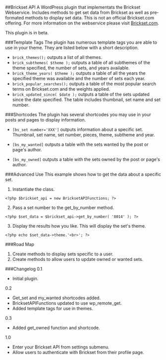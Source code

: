 ##Brickset API
A WordPress plugin that implementats the Brickset Webservice. Includes methods to get set data from Brickset as well as pre-formated methods to display set data. This is not an official Brickset.com offering. For more information on the webservice please visit <a href="http://www.brickset.com/webservices/">Brickset.com</a>.

This plugin is in beta. 

###Template Tags
The plugin has numerous template tags you are able to use in your theme. They are listed below with a short description.

*	```brick_themes();``` outputs a list of all themes.
*	```brick_subthemes( $theme );``` outputs a table of all subthemes of the theme specified, the number of sets, and years available.
*	```brick_theme_years( $theme );``` outputs a table of all the years the specified theme was available and the number of sets each year.
*	```brick_popular_searches();``` outputs a table of the most popular search terms on Brickset.com and the weights applied.
*	```brick_updated_since( $date );``` outputs a table of the sets updated since the date specified. The table includes thumbnail, set name and set number.

###Shortcodes
The plugin has several shortcodes you may use in your posts and pages to display information.

*	```[bs_set number='XXX']``` outputs information about a specific set. Thumbnail, set name, set number, pieces, theme, subtheme and year.

*	```[bs_my_wanted]``` outputs a table with the sets wanted by the post or page's author.

*	```[bs_my_owned]``` outputs a table with the sets owned by the post or page's author.

###Advanced Use
This example shows how to get the data about a specific set.

1. Instantiate the class.
```
<?php $brickset_api = new BricksetAPIFunctions; ?>
```

2. Pass a set number to the get_by_number method.
```
<?php $set_data = $brickset_api->get_by_number( '8014' ); ?>
```

3. Display the results how you like. This will display the set's theme.
```
<?php echo $set_data->theme.'<br>'; ?>
```

###Road Map
1. Create methods to display sets specific to a user.
2. Create methods to allow users to update owned or wanted sets.

###Changelog
0.1
*	Initial plugin.

0.2
*	Get_set and my_wanted shortcodes added.
*	BricksetAPIFunctions updated to use wp_remote_get.
*	Added template tags for use in themes.

0.3
*	Added get_owned function and shortcode.

1.0
*	Enter your Brickset API from settings submenu.
*	Allow users to authenticate with Brickset from their profile page.